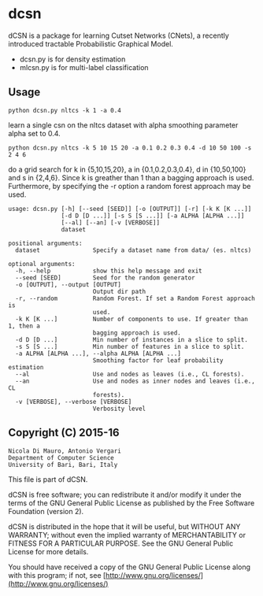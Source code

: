 # dcsn
dCSN is a package for learning Cutset Networks (CNets), a recently introduced tractable Probabilistic Graphical Model.

 - dcsn.py is for density estimation
 - mlcsn.py is for multi-label classification

## Usage

    python dcsn.py nltcs -k 1 -a 0.4

learn a single csn on the nltcs dataset with alpha smoothing parameter
alpha set to 0.4.

    python dcsn.py nltcs -k 5 10 15 20 -a 0.1 0.2 0.3 0.4 -d 10 50 100 -s 2 4 6 

do a grid search for k in {5,10,15,20}, a in {0.1,0.2,0.3,0.4}, d in
{10,50,100} and s in {2,4,6}. Since k is greather than 1 than a
bagging approach is used. Furthermore, by specifying the -r option a
random forest approach may be used.

    usage: dcsn.py [-h] [--seed [SEED]] [-o [OUTPUT]] [-r] [-k K [K ...]]
                   [-d D [D ...]] [-s S [S ...]] [-a ALPHA [ALPHA ...]]
                   [--al] [--an] [-v [VERBOSE]]
                   dataset

    positional arguments:
      dataset               Specify a dataset name from data/ (es. nltcs)

    optional arguments:
      -h, --help            show this help message and exit
      --seed [SEED]         Seed for the random generator
      -o [OUTPUT], --output [OUTPUT]
                            Output dir path
      -r, --random          Random Forest. If set a Random Forest approach is
                            used.
      -k K [K ...]          Number of components to use. If greater than 1, then a
                            bagging approach is used.
      -d D [D ...]          Min number of instances in a slice to split.
      -s S [S ...]          Min number of features in a slice to split.
      -a ALPHA [ALPHA ...], --alpha ALPHA [ALPHA ...]
                            Smoothing factor for leaf probability estimation
      --al                  Use and nodes as leaves (i.e., CL forests).
      --an                  Use and nodes as inner nodes and leaves (i.e., CL
                            forests).
      -v [VERBOSE], --verbose [VERBOSE]
                            Verbosity level


## Copyright (C) 2015-16

    Nicola Di Mauro, Antonio Vergari 
    Department of Computer Science 
    University of Bari, Bari, Italy 

This file is part of dCSN.
    
dCSN is free software; you can redistribute it and/or modify it under the terms of the GNU General Public License as published by the Free Software Foundation (version 2).

dCSN is distributed in the hope that it will be useful, but WITHOUT ANY WARRANTY; without even the implied warranty of MERCHANTABILITY or FITNESS FOR A PARTICULAR PURPOSE.  See the GNU General Public License for more details.

You should have received a copy of the GNU General Public License along with this program; if not,
see [http://www.gnu.org/licenses/](http://www.gnu.org/licenses/) 

